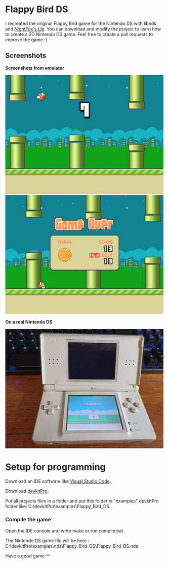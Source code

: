 # Flappy Bird DS
I recreated the original Flappy Bird game for the Nintendo DS with libnds and [NightFox's Lib](https://nightfoxandco.com/?page_id=52).
You can download and modify the project to learn how to create a 2D Nintendo DS game.
Feel free to create a pull requests to improve the game :)

## Screenshots

**Screenshots from emulator**

<img src="https://github.com/Fewnity/Flappy-Bird-Nintendo-DS/blob/main/GitImages/Flap1.PNG" width="500">
<img src="https://github.com/Fewnity/Flappy-Bird-Nintendo-DS/blob/main/GitImages/Flap2.PNG" width="500">

**On a real Nintendo DS**

<img src="https://github.com/Fewnity/Flappy-Bird-Nintendo-DS/blob/main/GitImages/FlapReal.jpg" width="500">

# Setup for programming
Download an IDE software like [Visual Studio Code](https://code.visualstudio.com/).

Download [devkitPro](https://github.com/devkitPro/installer/releases).

Put all projects files in a folder and put this folder in "examples" devkitPro folder like: C:\devkitPro\examples\Flappy_Bird_DS.

### Compile the game
Open the IDE console and write make or run compile.bat

The Nintendo DS game file will be here : C:\devkitPro\examples\nds\Flappy_Bird_DS\Flappy_Bird_DS.nds

Have a good game ^^
